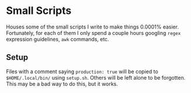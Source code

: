 # Small Scripts
Houses some of the small scripts I write to make things 0.0001% easier. 
Fortunately, for each of them I only spend a couple hours googling `regex` expression guidelines, `awk` commands, etc.

## Setup
Files with a comment saying `production: true` will be copied to `$HOME/.local/bin/` using `setup.sh`.
Others will be left alone to be forgotten.
This may be a bad way to do this, but it works.